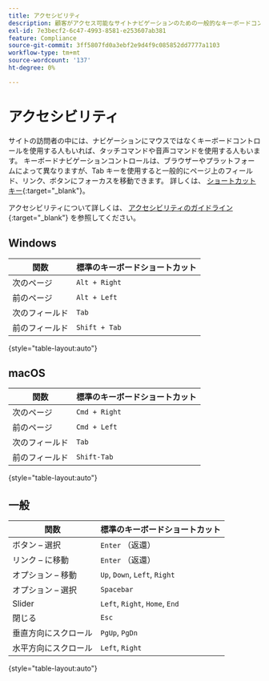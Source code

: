 ```yaml
---
title: アクセシビリティ
description: 顧客がアクセス可能なサイトナビゲーションのための一般的なキーボードコントロールを確認します。
exl-id: 7e3becf2-6c47-4993-8581-e253607ab381
feature: Compliance
source-git-commit: 3ff5807fd0a3ebf2e9d4f9c085852dd7777a1103
workflow-type: tm+mt
source-wordcount: '137'
ht-degree: 0%

---
```


# アクセシビリティ

サイトの訪問者の中には、ナビゲーションにマウスではなくキーボードコントロールを使用する人もいれば、タッチコマンドや音声コマンドを使用する人もいます。 キーボードナビゲーションコントロールは、ブラウザーやプラットフォームによって異なりますが、Tab キーを使用すると一般的にページ上のフィールド、リンク、ボタンにフォーカスを移動できます。 詳しくは、 [ショートカットキー][1]{:target=&quot;_blank&quot;}。

アクセシビリティについて詳しくは、 [アクセシビリティのガイドライン][2]{:target=&quot;_blank&quot;} を参照してください。

## Windows

| 関数 | 標準のキーボードショートカット |
|--- |--- |
| 次のページ | `Alt + Right` |
| 前のページ | `Alt + Left` |
| 次のフィールド | `Tab` |
| 前のフィールド | `Shift + Tab` |

{style="table-layout:auto"}

## macOS

| 関数 | 標準のキーボードショートカット |
|--- |--- |
| 次のページ | `Cmd + Right` |
| 前のページ | `Cmd + Left` |
| 次のフィールド | `Tab` |
| 前のフィールド | `Shift-Tab` |

{style="table-layout:auto"}

## 一般

| 関数 | 標準のキーボードショートカット |
|--- |--- |
| ボタン – 選択 | `Enter` （返還） |
| リンク – に移動 | `Enter` （返還） |
| オプション – 移動 | `Up`, `Down`, `Left`, `Right` |
| オプション – 選択 | `Spacebar` |
| Slider | `Left`, `Right`, `Home`, `End` |
| 閉じる | `Esc` |
| 垂直方向にスクロール | `PgUp`, `PgDn` |
| 水平方向にスクロール | `Left`, `Right` |

{style="table-layout:auto"}

[1]: https://en.wikipedia.org/wiki/Table_of_keyboard_shortcuts
[2]: https://developer.adobe.com/commerce/admin-developer/pattern-library/general/accessibility-guidelines/
